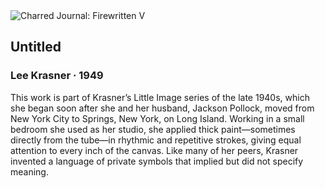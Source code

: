 <div class="artwork-of-the-day">
  <div class="container">
    <div class="img-wrapper">
      <img
        src="https://uploads4.wikiart.org/images/lee-krasner/untitled-1949.jpg"
        alt="Charred Journal: Firewritten V" />
    </div>
    <div class="artwork-detail">
      <div class="artwork-origin"> 
        <h2 class="artwork-name">Untitled</h2>
        <h3 class="artist">
          Lee Krasner
                    ·  1949
        </h3>
      </div>
      <p class="description">
        <span class="artwork-description-text ng-binding" ng-bind-html="viewModel.ArtworkOfTheDay.Description | unsafe">This work is part of Krasner’s Little Image series of the late 1940s, which she began soon after she and her husband, Jackson Pollock, moved from New York City to Springs, New York, on Long Island. Working in a small bedroom she used as her studio, she applied thick paint—sometimes directly from the tube—in rhythmic and repetitive strokes, giving equal attention to every inch of the canvas. Like many of her peers, Krasner invented a language of private symbols that implied but did not specify meaning.</span>
                        <div class="text-shadow-container" ng-show="showShadow" style=""></div>
      </p>
    </div>
  </div>

</div>
